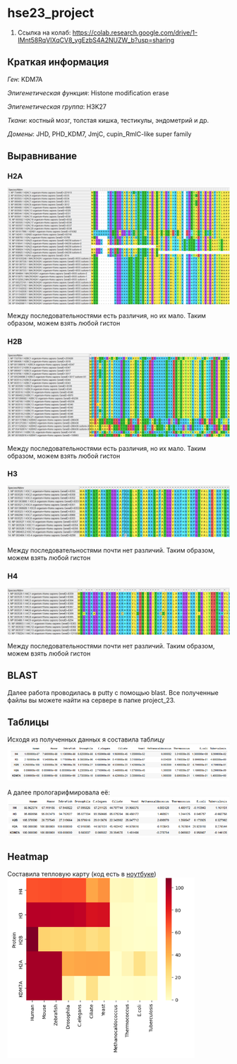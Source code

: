 # hse23_project

1. Ссылка на колаб: https://colab.research.google.com/drive/1-IMnt58RqVIXqCV8_ygEzbS4A2NUZW_b?usp=sharing
## Краткая информация
*Ген*: KDM7A

*Эпигенетическая функция*: Histone modification erase

*Эпигенетическая группа*: H3K27

*Ткани*: костный мозг, толстая кишка, тестикулы, эндометрий и др.

*Домены*: JHD, PHD_KDM7, JmjC, cupin_RmlC-like super family

## Выравнивание

### H2A
![1](https://github.com/Lenassskuh/hse23_project/blob/main/4mega.png)

Между последовательностями есть различия, но их мало. Таким образом, можем взять любой гистон


### H2B
![2](https://github.com/Lenassskuh/hse23_project/blob/main/3mega.png)

Между последовательностями есть различия, но их мало. Таким образом, можем взять любой гистон

### H3
![3](https://github.com/Lenassskuh/hse23_project/blob/main/2mega.png)

Между последовательностями почти нет различий. Таким образом, можем взять любой гистон

### H4
![4](https://github.com/Lenassskuh/hse23_project/blob/main/1mega.png)

Между последовательностями почти нет различий. Таким образом, можем взять любой гистон

## BLAST

Далее работа проводилась в putty c помощью blast. Все полученные файлы вы можете найти на сервере в папке project_23. 

## Таблицы

Исходя из полученных данных я составила таблицу 
![5](https://github.com/Lenassskuh/hse23_project/blob/main/table.png)

А далее прологарифмировала её:
![6](https://github.com/Lenassskuh/hse23_project/blob/main/table_log.png)

## Heatmap

 Составила тепловую карту (код есть в [ноутбуке](https://colab.research.google.com/drive/1-IMnt58RqVIXqCV8_ygEzbS4A2NUZW_b?usp=sharing))
 ![7](https://github.com/Lenassskuh/hse23_project/blob/main/heatmap.png)

 



